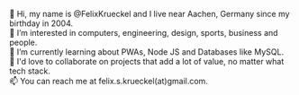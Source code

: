 👋 Hi, my name is @FelixKrueckel and I live near Aachen, Germany since my birthday in 2004.<br>
👀 I’m interested in computers, engineering, design, sports, business and people.<br>
🌱 I’m currently learning about PWAs, Node JS and Databases like MySQL.<br>
💞️ I'd love to collaborate on projects that add a lot of value, no matter what tech stack.<br>
📫 You can reach me at felix.s.krueckel(at)gmail.com.

<!---
FelixKrueckel/FelixKrueckel is a ✨ special ✨ repository because its `README.md` (this file) appears on your GitHub profile.
You can click the Preview link to take a look at your changes.
--->

